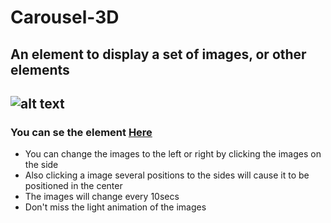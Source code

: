 # Carousel-3D
An element to display a set of images, or other elements
---
![alt text](https://github.com/JavierBalonga/Carousel-3D/blob/master/preview.png)
---
### You can se the element [Here](https://javierbalonga.github.io/Carousel-3D/)  
  
- You can change the images to the left or right by clicking the images on the side
- Also clicking a image several positions to the sides will cause it to be positioned in the center
- The images will change every 10secs
- Don't miss the light animation of the images
